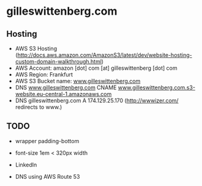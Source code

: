 # gilleswittenberg.com


## Hosting

- AWS S3 Hosting (http://docs.aws.amazon.com/AmazonS3/latest/dev/website-hosting-custom-domain-walkthrough.html)
- AWS Account: amazon [dot] com [at] gilleswittenberg [dot] com
- AWS Region: Frankfurt
- AWS S3 Bucket name: www.gilleswittenberg.com
- DNS www.gilleswittenberg.com CNAME www.gilleswittenberg.com.s3-website.eu-central-1.amazonaws.com
- DNS gilleswittenberg.com A 174.129.25.170 (http://wwwizer.com/ redirects to www.)


## TODO

- wrapper padding-bottom
- font-size 1em < 320px width

- LinkedIn
- DNS using AWS Route 53
